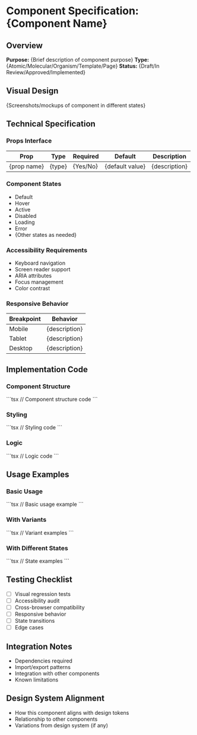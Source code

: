 # Component Specification: {Component Name}

## Overview
**Purpose:** {Brief description of component purpose}
**Type:** {Atomic/Molecular/Organism/Template/Page}
**Status:** {Draft/In Review/Approved/Implemented}

## Visual Design
{Screenshots/mockups of component in different states}

## Technical Specification

### Props Interface
| Prop | Type | Required | Default | Description |
|------|------|----------|---------|-------------|
| {prop name} | {type} | {Yes/No} | {default value} | {description} |

### Component States
- Default
- Hover
- Active
- Disabled
- Loading
- Error
- {Other states as needed}

### Accessibility Requirements
- Keyboard navigation
- Screen reader support
- ARIA attributes
- Focus management
- Color contrast

### Responsive Behavior
| Breakpoint | Behavior |
|------------|----------|
| Mobile | {description} |
| Tablet | {description} |
| Desktop | {description} |

## Implementation Code

### Component Structure
\`\`\`tsx
// Component structure code
\`\`\`

### Styling
\`\`\`tsx
// Styling code
\`\`\`

### Logic
\`\`\`tsx
// Logic code
\`\`\`

## Usage Examples

### Basic Usage
\`\`\`tsx
// Basic usage example
\`\`\`

### With Variants
\`\`\`tsx
// Variant examples
\`\`\`

### With Different States
\`\`\`tsx
// State examples
\`\`\`

## Testing Checklist
- [ ] Visual regression tests
- [ ] Accessibility audit
- [ ] Cross-browser compatibility
- [ ] Responsive behavior
- [ ] State transitions
- [ ] Edge cases

## Integration Notes
- Dependencies required
- Import/export patterns
- Integration with other components
- Known limitations

## Design System Alignment
- How this component aligns with design tokens
- Relationship to other components
- Variations from design system (if any)
